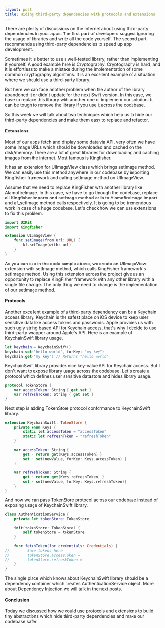 ```yaml
---
layout: post
title: Hiding third-party dependencies with protocols and extensions
---
```


There are plenty of discussions on the Internet about using third-party dependencies in your apps. The first part of developers suggest ignoring the usage of libraries and write all the code yourself. The second part recommends using third-party dependencies to speed up app development.

Sometimes it is better to use a well-tested library, rather than implementing it yourself. A good example here is Cryptography. Cryptography is hard, and it is effortless to make a mistake during the implementation of some common cryptography algorithms. It is an excellent example of a situation where we should use a third-party library.

But here we can face another problem when the author of the library abandoned it or didn't update for the next Swift version. In this case, we have to replace this library with another one or implement our solution. It can be tough to remove the library if you use it across the codebase.

So this week we will talk about two techniques which help us to hide our third-party dependencies and make them easy to replace and refactor.

#### Extensions
Most of our apps fetch and display some data via API, very often we have some image URLs which should be downloaded and cached on the disk/memory. There are a lot of great libraries for downloading and caching images from the internet. Most famous is Kingfisher. 

It has an extension for UIImageView class which brings setImage method. We can easily use this method anywhere in our codebase by importing Kingfisher framework and calling setImage method on UIImageView. 

Assume that we need to replace KingFisher with another library like AlamofireImage. In this case, we have to go through the codebase, replace all Kingfisher imports and setImage method calls to AlamofireImage import and af_setImage method calls respectively. It is going to be tremendous work in case of a huge codebase. Let's check how we can use extensions to fix this problem.

```swift
import UIKit
import Kingfisher

extension UIImageView {
    func setImage(from url: URL) {
        kf.setImage(with: url)
    }
}
```

As you can see in the code sample above, we create an UIImageView extension with setImage method, which calls KingFisher framework's setImage method. Using this extension across the project give us an opportunity to replace KingFisher framework with any other library with a single file change. The only thing we need to change is the implementation of our setImage method.

#### Protocols
Another excellent example of a third-party dependency can be a Keychain access library. Keychain is the safest place on iOS device to keep user sensitive data like access tokens and passwords. Apple provides us with such ugly string based API for Keychain access, that's why I decide to use third-party wrapper around Apple's API. Here is an example of KeychainSwift library usage.

```swift
let keychain = KeychainSwift()
keychain.set("hello world", forKey: "my key")
keychain.get("my key") // Returns "hello world"
```

KeychainSwift library provides nice key-value API for Keychain access. But I don't want to expose library usage across the codebase. Let's create a protocol which defines user sensitive datastore and hides library usage.

```swift
protocol TokenStore {
    var accessToken: String { get set }
    var refreshToken: String { get set }
}
```

Next step is adding TokenStore protocol conformance to KeychainSwift library.
```swift
extension KeychainSwift: TokenStore {
    private enum Keys {
        static let accessToken = "accessToken"
        static let refreshToken = "refreshToken"
    }

    var accessToken: String {
        get { return get(Keys.accessToken) }
        set { set(newValue, forKey: Keys.accessToken) }
    }

    var refreshToken: String {
        get { return get(Keys.refreshToken) }
        set { set(newValue, forKey: Keys.refreshToken)}
    }
}
```

And now we can pass TokenStore protocol across our codebase instead of exposing usage of KeychainSwift library.

```swift
class AuthenticationService {
    private let tokenStore: TokenStore

    init(tokenStore: TokenStore) {
        self.tokenStore = tokenStore
    }

    func fetchToken(for credentials: Credentials) {
//        Save tokens here
//        tokenStore.accessToken =
//        tokenStore.refreshToken =
    }
}
```

The single place which knows about KeychainSwift library should be a dependency container which creates AuthenticationService object. More about Dependency Injection we will talk in the next posts.

#### Conclusion
Today we discussed how we could use protocols and extensions to build tiny abstractions which hide third-party dependencies and make our codebase safer.